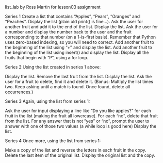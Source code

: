 list_lab by Ross Martin for lesson03 assignment

Series 1
Create a list that contains “Apples”, “Pears”, “Oranges” and “Peaches”.
Display the list (plain old print() is fine…).
Ask the user for another fruit and add it to the end of the list.
Display the list.
Ask the user for a number and display the number back to the user and the fruit corresponding to that number (on a 1-is-first basis). Remember that Python uses zero-based indexing, so you will need to correct.
Add another fruit to the beginning of the list using “+” and display the list.
Add another fruit to the beginning of the list using insert() and display the list.
Display all the fruits that begin with “P”, using a for loop.

Series 2
Using the list created in series 1 above:

Display the list.
Remove the last fruit from the list.
Display the list.
Ask the user for a fruit to delete, find it and delete it.
(Bonus: Multiply the list times two. Keep asking until a match is found. Once found, delete all occurrences.)

Series 3
Again, using the list from series 1:

Ask the user for input displaying a line like “Do you like apples?” for each fruit in the list (making the fruit all lowercase).
For each “no”, delete that fruit from the list.
For any answer that is not “yes” or “no”, prompt the user to answer with one of those two values (a while loop is good here)
Display the list.

Series 4
Once more, using the list from series 1:

Make a copy of the list and reverse the letters in each fruit in the copy.
Delete the last item of the original list. Display the original list and the copy.
